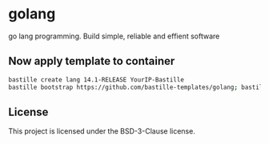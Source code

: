 # golang
go lang programming. Build simple, reliable and effient software

## Now apply template to container
```sh
bastille create lang 14.1-RELEASE YourIP-Bastille
bastille bootstrap https://github.com/bastille-templates/golang; bastille template lang bastille-templates/golang
```
## License
This project is licensed under the BSD-3-Clause license.